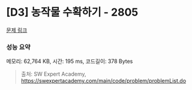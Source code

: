 # [D3] 농작물 수확하기 - 2805 

[문제 링크](https://swexpertacademy.com/main/code/problem/problemDetail.do?contestProbId=AV7GLXqKAWYDFAXB) 

### 성능 요약

메모리: 62,764 KB, 시간: 195 ms, 코드길이: 378 Bytes



> 출처: SW Expert Academy, https://swexpertacademy.com/main/code/problem/problemList.do
